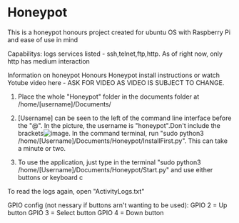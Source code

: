 # Honeypot
This is a honeypot honours project created for ubuntu OS with Raspberry Pi and ease of use in mind 

Capabilitys:
logs services listed - ssh,telnet,ftp,http.
As of right now, only http has medium interaction

Information on honeypot 
Honours Honeypot install instructions or watch Yotube video here - ASK FOR VIDEO AS VIDEO IS SUBJECT TO CHANGE.

1. Place the whole "Honeypot" folder in the documents folder at /home/[username]/Documents/ 

2. [Username] can be seen to the left of the command line interface before the "@". In the picture, the username is "honeypot".Don't include the brackets![image](https://github.com/MMuiry/Honeypot/assets/97714730/a2085486-5d32-44c9-9c8e-b514e7a874b9). In the command terminal, run "sudo python3 /home/[Username]/Documents/Honeypot/InstallFirst.py".
This can take a minute or two. 



3. To use the application, just type in the terminal "sudo python3 /home/[Username]/Documents/Honeypot/Start.py" and use either buttons or 
keyboard c

To read the logs again, open "ActivityLogs.txt"


GPIO config (not nessary if buttons arn't wanting to be used):
GPIO 2 = Up button
GPIO 3 = Select button
GPIO 4 = Down button
